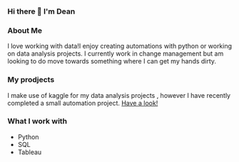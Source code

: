 ### Hi there 👋 I'm Dean

### About Me
I love working with data!I enjoy creating automations with python or working on data analysis projects. I currently work in change management but am looking to do move towards something where I can get my hands dirty.  

### My prodjects 
I make use of kaggle for my data analysis projects , however I have recently completed a small automation project. [Have a look!][1]

### What I work with
- Python
- SQL
- Tableau 









[1]: https://github.com/deanvanschoor/VT-Excel-Automation- "Excel Automation"
